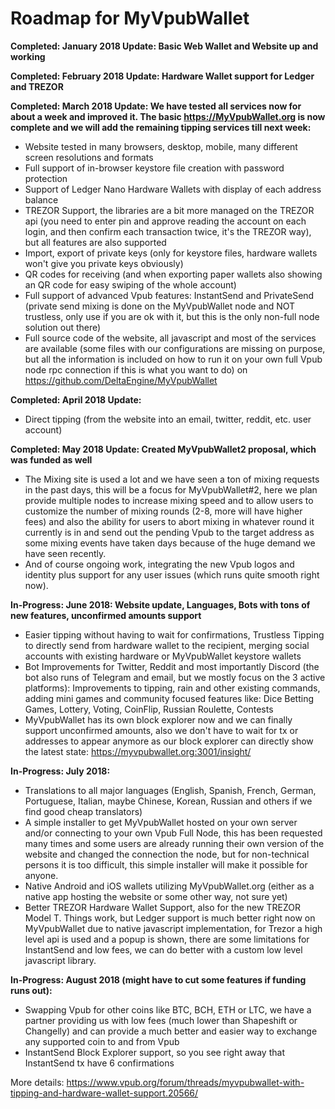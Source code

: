 Roadmap for MyVpubWallet
========================

**Completed: January 2018 Update: Basic Web Wallet and Website up and working**

**Completed: February 2018 Update: Hardware Wallet support for Ledger and TREZOR**

**Completed: March 2018 Update: We have tested all services now for about a week and improved it. The basic https://MyVpubWallet.org is now complete and we will add the remaining tipping services till next week:**
- Website tested in many browsers, desktop, mobile, many different screen resolutions and formats
- Full support of in-browser keystore file creation with password protection
- Support of Ledger Nano Hardware Wallets with display of each address balance
- TREZOR Support, the libraries are a bit more managed on the TREZOR api (you need to enter pin and approve reading the account on each login, and then confirm each transaction twice, it's the TREZOR way), but all features are also supported
- Import, export of private keys (only for keystore files, hardware wallets won't give you private keys obviously)
- QR codes for receiving (and when exporting paper wallets also showing an QR code for easy swiping of the whole account)
- Full support of advanced Vpub features: InstantSend and PrivateSend (private send mixing is done on the MyVpubWallet node and NOT trustless, only use if you are ok with it, but this is the only non-full node solution out there)
- Full source code of the website, all javascript and most of the services are available (some files with our configurations are missing on purpose, but all the information is included on how to run it on your own full Vpub node rpc connection if this is what you want to do) on https://github.com/DeltaEngine/MyVpubWallet

**Completed: April 2018 Update:**
- Direct tipping (from the website into an email, twitter, reddit, etc. user account)

**Completed: May 2018 Update: Created MyVpubWallet2 proposal, which was funded as well**
- The Mixing site is used a lot and we have seen a ton of mixing requests in the past days, this will be a focus for MyVpubWallet#2, here we plan provide multiple nodes to increase mixing speed and to allow users to customize the number of mixing rounds (2-8, more will have higher fees) and also the ability for users to abort mixing in whatever round it currently is in and send out the pending Vpub to the target address as some mixing events have taken days because of the huge demand we have seen recently.
- And of course ongoing work, integrating the new Vpub logos and identity plus support for any user issues (which runs quite smooth right now).

**In-Progress: June 2018: Website update, Languages, Bots with tons of new features, unconfirmed amounts support**
- Easier tipping without having to wait for confirmations, Trustless Tipping to directly send from hardware wallet to the recipient, merging social accounts with existing hardware or MyVpubWallet keystore wallets
- Bot Improvements for Twitter, Reddit and most importantly Discord (the bot also runs of Telegram and email, but we mostly focus on the 3 active platforms): Improvements to tipping, rain and other existing commands, adding mini games and community focused features like: Dice Betting Games, Lottery, Voting, CoinFlip, Russian Roulette, Contests
- MyVpubWallet has its own block explorer now and we can finally support unconfirmed amounts, also we don't have to wait for tx or addresses to appear anymore as our block explorer can directly show the latest state: https://myvpubwallet.org:3001/insight/

**In-Progress: July 2018:**
- Translations to all major languages (English, Spanish, French, German, Portuguese, Italian, maybe Chinese, Korean, Russian and others if we find good cheap translators)
- A simple installer to get MyVpubWallet hosted on your own server and/or connecting to your own Vpub Full Node, this has been requested many times and some users are already running their own version of the website and changed the connection the node, but for non-technical persons it is too difficult, this simple installer will make it possible for anyone.
- Native Android and iOS wallets utilizing MyVpubWallet.org (either as a native app hosting the website or some other way, not sure yet)
- Better TREZOR Hardware Wallet Support, also for the new TREZOR Model T. Things work, but Ledger support is much better right now on MyVpubWallet due to native javascript implementation, for Trezor a high level api is used and a popup is shown, there are some limitations for InstantSend and low fees, we can do better with a custom low level javascript library.

**In-Progress: August 2018 (might have to cut some features if funding runs out):**
- Swapping Vpub for other coins like BTC, BCH, ETH or LTC, we have a partner providing us with low fees (much lower than Shapeshift or Changelly) and can provide a much better and easier way to exchange any supported coin to and from Vpub
- InstantSend Block Explorer support, so you see right away that InstantSend tx have 6 confirmations

More details: https://www.vpub.org/forum/threads/myvpubwallet-with-tipping-and-hardware-wallet-support.20566/
